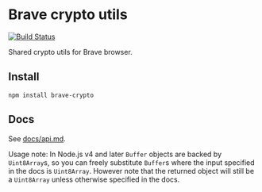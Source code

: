 # Brave crypto utils

[![Build Status](https://travis-ci.org/brave/crypto.svg?branch=master)](https://travis-ci.org/brave/crypto)

Shared crypto utils for Brave browser.

## Install

`npm install brave-crypto`

## Docs

See [docs/api.md](docs/api.md).

Usage note: In Node.js v4 and later `Buffer` objects are backed by `Uint8Array`s,
so you can freely substitute `Buffer`s where the input specified in the docs is
`Uint8Array`. However note that the returned object will still be a `Uint8Array` unless otherwise specified in the docs.
